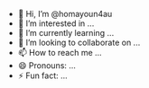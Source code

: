 - 👋 Hi, I’m @homayoun4au
- 👀 I’m interested in ...
- 🌱 I’m currently learning ...
- 💞️ I’m looking to collaborate on ...
- 📫 How to reach me ...
- 😄 Pronouns: ...
- ⚡ Fun fact: ...

<!---
homayoun4au/homayoun4au is a ✨ special ✨ repository because its `README.md` (this file) appears on your GitHub profile.
You can click the Preview link to take a look at your changes.
--->
